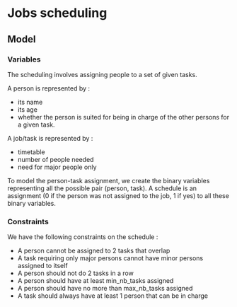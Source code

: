# Jobs scheduling

## Model
### Variables

The scheduling involves assigning people to a set of given tasks.

A person is represented by :
- its name
- its age
- whether the person is
suited for being in charge of the other persons for a given task.

A job/task is represented by :
- timetable
- number of people needed
- need for major people only

To model the person-task assignment, we create the binary variables representing
all the possible pair (person, task). A schedule is an assignment (0 if the 
person was not assigned to the job, 1 if yes) to all these binary variables.


### Constraints

We have the following constraints on the schedule :
- A person cannot be assigned to 2 tasks that overlap
- A task requiring only major persons cannot have minor persons assigned to itself
- A person should not do 2 tasks in a row
- A person should have at least min_nb_tasks assigned
- A person should have no more than max_nb_tasks assigned
- A task should always have at least 1 person that can be in charge
